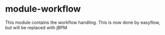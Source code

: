 module-workflow
===============

This module contains the workflow handling. This is now done by easyflow, but will be replaced with jBPM